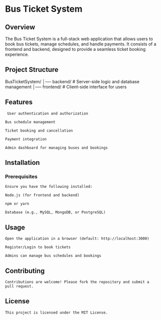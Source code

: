 # Bus Ticket System

## Overview

The Bus Ticket System is a full-stack web application that allows users to book bus tickets, manage schedules, and handle payments. It consists of a frontend and backend, designed to provide a seamless ticket booking experience.

## Project Structure

BusTicketSystem/
│── backend/    # Server-side logic and database management
│── frontend/   # Client-side interface for users

## Features
     User authentication and authorization

    Bus schedule management

    Ticket booking and cancellation

    Payment integration

    Admin dashboard for managing buses and bookings

## Installation

### Prerequisites

    Ensure you have the following installed:

    Node.js (for frontend and backend)

    npm or yarn

    Database (e.g., MySQL, MongoDB, or PostgreSQL)

## Usage

    Open the application in a browser (default: http://localhost:3000)

    Register/Login to book tickets

    Admins can manage bus schedules and bookings

## Contributing

    Contributions are welcome! Please fork the repository and submit a pull request.

## License

    This project is licensed under the MIT License.
